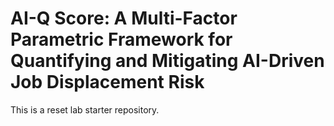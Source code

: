 # AI-Q Score: A Multi-Factor Parametric Framework for Quantifying and Mitigating AI-Driven Job Displacement Risk

This is a reset lab starter repository.
